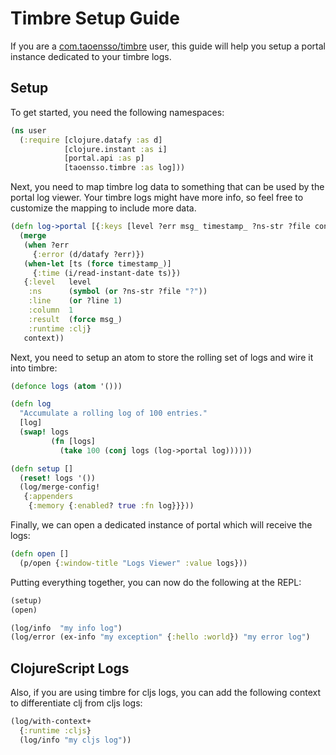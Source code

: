 # Timbre Setup Guide

If you are a [com.taoensso/timbre](https://github.com/ptaoussanis/timbre) user,
this guide will help you setup a portal instance dedicated to your timbre logs.

## Setup

To get started, you need the following namespaces:

``` clojure
(ns user
  (:require [clojure.datafy :as d]
            [clojure.instant :as i]
            [portal.api :as p]
            [taoensso.timbre :as log]))
```

Next, you need to map timbre log data to something that can be used by the
portal log viewer. Your timbre logs might have more info, so feel free to
customize the mapping to include more data.

``` clojure
(defn log->portal [{:keys [level ?err msg_ timestamp_ ?ns-str ?file context ?line]}]
  (merge
   (when ?err
     {:error (d/datafy ?err)})
   (when-let [ts (force timestamp_)]
     {:time (i/read-instant-date ts)})
   {:level   level
    :ns      (symbol (or ?ns-str ?file "?"))
    :line    (or ?line 1)
    :column  1
    :result  (force msg_)
    :runtime :clj}
   context))
```

Next, you need to setup an atom to store the rolling set of logs and wire it
into timbre:

``` clojure
(defonce logs (atom '()))

(defn log
  "Accumulate a rolling log of 100 entries."
  [log]
  (swap! logs
         (fn [logs]
           (take 100 (conj logs (log->portal log))))))

(defn setup []
  (reset! logs '())
  (log/merge-config!
   {:appenders
    {:memory {:enabled? true :fn log}}}))
```

Finally, we can open a dedicated instance of portal which will receive the logs:

```clojure
(defn open []
  (p/open {:window-title "Logs Viewer" :value logs}))
```

Putting everything together, you can now do the following at the REPL:

``` clojure
(setup)
(open)

(log/info  "my info log")
(log/error (ex-info "my exception" {:hello :world}) "my error log")
```

## ClojureScript Logs

Also, if you are using timbre for cljs logs, you can add the following context
to differentiate clj from cljs logs:

``` clojure
(log/with-context+
  {:runtime :cljs}
  (log/info "my cljs log"))
```

